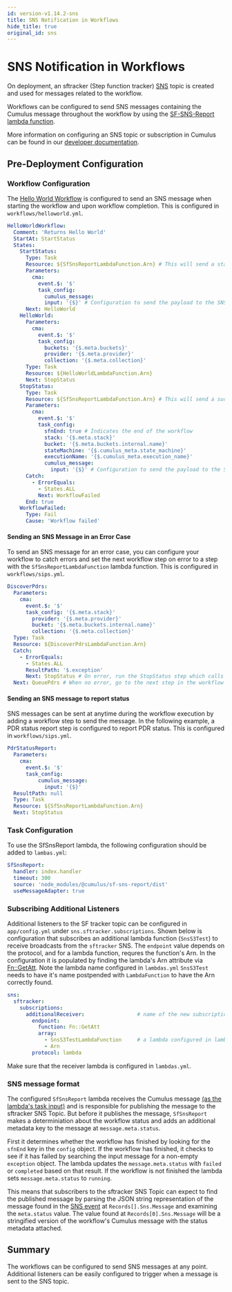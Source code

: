 ```yaml
---
id: version-v1.14.2-sns
title: SNS Notification in Workflows
hide_title: true
original_id: sns
---
```


# SNS Notification in Workflows

On deployment, an sftracker (Step function tracker) [SNS](https://aws.amazon.com/sns) topic is created and used for messages related to the workflow.

Workflows can be configured to send SNS messages containing the Cumulus message throughout the workflow by using the [SF-SNS-Report lambda function](https://www.npmjs.com/package/@cumulus/sf-sns-report).

More information on configuring an SNS topic or subscription in Cumulus can be found in our [developer documentation](../deployment/config_descriptions#sns).

## Pre-Deployment Configuration

### Workflow Configuration

The [Hello World Workflow](data-cookbooks/hello-world.md) is configured to send an SNS message when starting the workflow and upon workflow completion. This is configured in `workflows/helloworld.yml`.

```yaml
HelloWorldWorkflow:
  Comment: 'Returns Hello World'
  StartAt: StartStatus
  States:
    StartStatus:
      Type: Task
      Resource: ${SfSnsReportLambdaFunction.Arn} # This will send a status message at the start of the workflow
      Parameters:
        cma:
          event.$: '$'
          task_config:
            cumulus_message:
            input: '{$}' # Configuration to send the payload to the SNS Topic
      Next: HelloWorld
    HelloWorld:
      Parameters:
        cma:
          event.$: '$'
          task_config:
            buckets: '{$.meta.buckets}'
            provider: '{$.meta.provider}'
            collection: '{$.meta.collection}'
      Type: Task
      Resource: ${HelloWorldLambdaFunction.Arn}
      Next: StopStatus
    StopStatus:
      Type: Task
      Resource: ${SfSnsReportLambdaFunction.Arn} # This will send a success status message at the end of the workflow
      Parameters:
        cma:
          event.$: '$'
          task_config:
            sfnEnd: true # Indicates the end of the workflow
            stack: '{$.meta.stack}'
            bucket: '{$.meta.buckets.internal.name}'
            stateMachine: '{$.cumulus_meta.state_machine}'
            executionName: '{$.cumulus_meta.execution_name}'
            cumulus_message:
              input: '{$}' # Configuration to send the payload to the SNS Topic
      Catch:
        - ErrorEquals:
          - States.ALL
          Next: WorkflowFailed
      End: true
    WorkflowFailed:
      Type: Fail
      Cause: 'Workflow failed'
```

#### Sending an SNS Message in an Error Case

To send an SNS message for an error case, you can configure your workflow to catch errors and set the next workflow step on error to a step with the `SfSnsReportLambdaFunction` lambda function. This is configured in `workflows/sips.yml`.

```yaml
DiscoverPdrs:
  Parameters:
    cma:
      event.$: '$'
      task_config: '{$.meta.stack}'
        provider: '{$.meta.provider}'
        bucket: '{$.meta.buckets.internal.name}'
        collection: '{$.meta.collection}'
  Type: Task
  Resource: ${DiscoverPdrsLambdaFunction.Arn}
  Catch:
    - ErrorEquals:
      - States.ALL
      ResultPath: '$.exception'
      Next: StopStatus # On error, run the StopStatus step which calls the SfSnsReportLambdaFunction
  Next: QueuePdrs # When no error, go to the next step in the workflow
```

#### Sending an SNS message to report status

SNS messages can be sent at anytime during the workflow execution by adding a workflow step to send the message. In the following example, a PDR status report step is configured to report PDR status. This is configured in `workflows/sips.yml`.

```yaml
PdrStatusReport:
  Parameters:
    cma:
      event.$: '$'
      task_config:
          cumulus_message:
            input: '{$}'
  ResultPath: null
  Type: Task
  Resource: ${SfSnsReportLambdaFunction.Arn}
  Next: StopStatus
```

### Task Configuration

To use the SfSnsReport lambda, the following configuration should be added to `lambas.yml`:

```yaml
SfSnsReport:
  handler: index.handler
  timeout: 300
  source: 'node_modules/@cumulus/sf-sns-report/dist'
  useMessageAdapter: true
```

### Subscribing Additional Listeners

Additional listeners to the SF tracker topic can be configured in `app/config.yml` under `sns.sftracker.subscriptions`. Shown below is configuration that subscribes an additional lambda function (`SnsS3Test`) to receive broadcasts from the `sftracker` SNS. The `endpoint` value depends on the protocol, and for a  lambda function, requres the function's Arn. In the configuration it is populated by finding the lambda's Arn attribute via [Fn::GetAtt](https://docs.aws.amazon.com/AWSCloudFormation/latest/UserGuide/intrinsic-function-reference-getatt.html). Note the lambda name configured in `lambdas.yml` `SnsS3Test` needs to have it's name postpended with `LambdaFunction` to have the Arn correctly found.

```yaml
sns:
  sftracker:
    subscriptions:
      additionalReceiver:                 # name of the new subscription.
        endpoint:
          function: Fn::GetAtt
          array:
            - SnsS3TestLambdaFunction     # a lambda configured in lambdas.yml
            - Arn
        protocol: lambda
```

Make sure that the receiver lambda is configured in `lambdas.yml`.

### SNS message format

The configured `SfSnsReport` lambda receives the Cumulus message [(as the lambda's task input)](../workflows/input_output.html#2-resolve-task-input) and is responsible for publishing the message to the sftracker SNS Topic. But before it publishes the message, `SfSnsReport` makes a determiniation about the workflow status and adds an additional metadata key to the message at `message.meta.status`.

First it determines whether the workflow has finished by looking for the `sfnEnd` key in the `config` object.  If the workflow has finished, it checks to see if it has failed by searching the input message for a non-empty `exception` object. The lambda updates the `message.meta.status` with `failed` or `completed` based on that result.  If the workflow is not finished the lambda sets `message.meta.status` to `running`.

This means that subscribers to the sftracker SNS Topic can expect to find the published message by parsing the JSON string representation of the message found in the [SNS event](https://docs.aws.amazon.com/lambda/latest/dg/eventsources.html#eventsources-sns) at `Records[].Sns.Message` and examining the `meta.status` value.  The value found at `Records[0].Sns.Message` will be a stringified version of the workflow's Cumulus message with the status metadata attached.

## Summary

The workflows can be configured to send SNS messages at any point. Additional listeners can be easily configured to trigger when a message is sent to the SNS topic.
